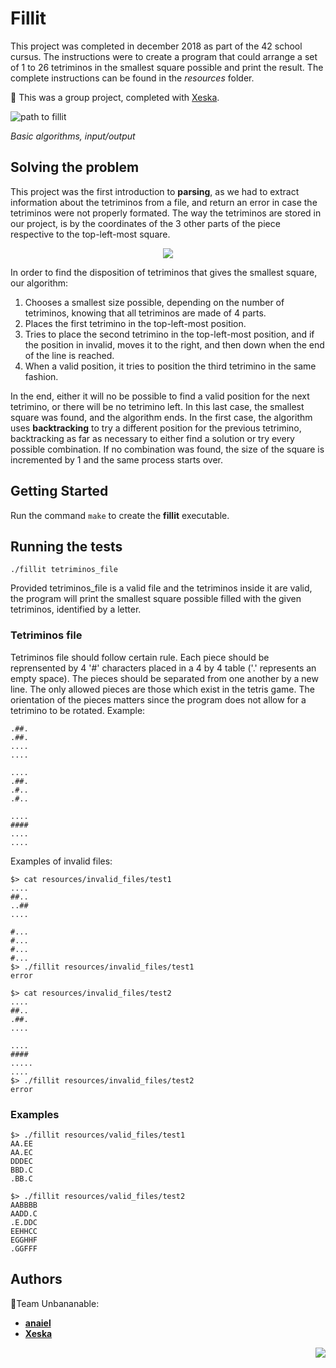 # Fillit

This project was completed in december 2018 as part of the 42 school cursus. The instructions were to create a program that could arrange a set of 1 to 26 tetriminos in the smallest square possible and print the result. The complete instructions can be found in the *resources* folder.

🍌 This was a group project, completed with [Xeska](https://github.com/Xeska).

![path to fillit](https://i.imgur.com/b0dXXwo.png "Cursus start > 42 Commandements > Piscine Reloaded > Libft > Get_Next_Line > Fillit")

*Basic algorithms, input/output*

## Solving the problem

This project was the first introduction to **parsing**, as we had to extract information about the tetriminos from a file, and return an error in case the tetriminos were not properly formated.
The way the tetriminos are stored in our project, is by the coordinates of the 3 other parts of the piece respective to the top-left-most square.

<p align="center"><img src="https://i.imgur.com/J4AvErv.png" /></p>

In order to find the disposition of tetriminos that gives the smallest square, our algorithm:
1. Chooses a smallest size possible, depending on the number of tetriminos, knowing that all tetriminos are made of 4 parts.
2. Places the first tetrimino in the top-left-most position.
3. Tries to place the second tetrimino in the top-left-most position, and if the position in invalid, moves it to the right, and then down when the end of the line is reached.
4. When a valid position, it tries to position the third tetrimino in the same fashion.

In the end, either it will no be possible to find a valid position for the next tetrimino, or there will be no tetrimino left. In this last case, the smallest square was found, and the algorithm ends.
In the first case, the algorithm uses **backtracking** to try a different position for the previous tetrimino, backtracking as far as necessary to either find a solution or try every possible combination. If no combination was found, the size of the square is incremented by 1 and the same process starts over.

## Getting Started

Run the command `make` to create the **fillit** executable.

## Running the tests

```
./fillit tetriminos_file
```
Provided tetriminos_file is a valid file and the tetriminos inside it are valid, the program will print the smallest square possible filled with the given tetriminos, identified by a letter.

### Tetriminos file

Tetriminos file should follow certain rule. Each piece should be reprensented by 4 '#' characters placed in a 4 by 4 table ('.' represents an empty space). The pieces should be separated from one another by a new line. The only allowed pieces are those which exist in the tetris game. The orientation of the pieces matters since the program does not allow for a tetrimino to be rotated.
Example:
```
.##.
.##.
....
....

....
.##.
.#..
.#..

....
####
....
....
```

Examples of invalid files:
```
$> cat resources/invalid_files/test1
....
##..
..##
....

#...
#...
#...
#...
$> ./fillit resources/invalid_files/test1
error
```

```
$> cat resources/invalid_files/test2
....
##..
.##.
....

....
####
.....
....
$> ./fillit resources/invalid_files/test2
error
```

### Examples

```
$> ./fillit resources/valid_files/test1
AA.EE
AA.EC
DDDEC
BBD.C
.BB.C
```

```
$> ./fillit resources/valid_files/test2
AABBBB
AADD.C
.E.DDC
EEHHCC
EGGHHF
.GGFFF
```

## Authors

🍌Team Unbananable:
* **[anaiel](https://github.com/anaiel)**
* **[Xeska](https://github.com/Xeska)**

<img align="right" src="https://i.imgur.com/hReuUFV.png" />
